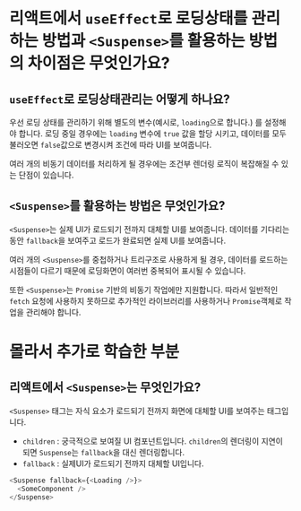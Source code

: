 # 리액트에서 `useEffect`로 로딩상태를 관리하는 방법과 `<Suspense>`를 활용하는 방법의 차이점은 무엇인가요?

## `useEffect`로 로딩상태관리는 어떻게 하나요?

우선 로딩 상태를 관리하기 위해 별도의 변수(예시로, `loading`으로 합니다.) 를 설정해야 합니다. 로딩 중일 경우에는 `loading` 변수에 `true` 값을 할당 시키고, 데이터를 모두 불러오면 `false`값으로 변경시켜 조건에 따라 UI를 보여줍니다.

여러 개의 비동기 데이터를 처리하게 될 경우에는 조건부 렌더링 로직이 복잡해질 수 있는 단점이 있습니다.

## `<Suspense>`를 활용하는 방법은 무엇인가요?

`<Suspense>`는 실제 UI가 로드되기 전까지 대체할 UI를 보여줍니다. 데이터를 기다리는 동안 `fallback`을 보여주고 로드가 완료되면 실제 UI를 보여줍니다.

여러 개의 `<Suspense>`를 중첩하거나 트리구조로 사용하게 될 경우, 데이터를 로드하는 시점들이 다르기 때문에 로딩화면이 여러번 중복되어 표시될 수 있습니다.

또한 `<Suspense>`는 `Promise` 기반의 비동기 작업에만 지원합니다. 따라서 일반적인 `fetch` 요청에 사용하지 못하므로 추가적인 라이브러리를 사용하거나 `Promise`객체로 작업을 관리해야 합니다.

# 몰라서 추가로 학습한 부분

## 리액트에서 `<Suspense>`는 무엇인가요?

`<Suspense>` 태그는 자식 요소가 로드되기 전까지 화면에 대체할 UI를 보여주는 태그입니다.

- `children` : 궁극적으로 보여질 UI 컴포넌트입니다. `children`의 렌더링이 지연이 되면 `Suspense`는 `fallback`을 대신 렌더링합니다.
- `fallback` : 실제UI가 로드되기 전까지 대체할 UI입니다.

```js
<Suspense fallback={<Loading />}>
  <SomeComponent />
</Suspense>
```

